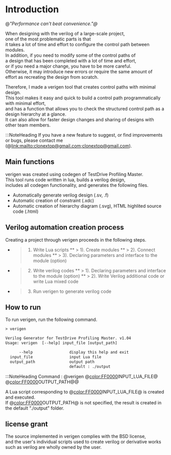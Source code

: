 # Introduction

@<i>"Performance can't beat convenience."@</i>

When designing with the verilog of a large-scale project, \
one of the most problematic parts is that \
it takes a lot of time and effort to configure the control path between modules. \
In addition, if you need to modify some of the control paths of \
a design that has been completed with a lot of time and effort, \
or if you need a major change, you have to be more careful. \
Otherwise, it may introduce new errors or require the same amount of \
effort as recreating the design from scratch.

Therefore, I made a verigen tool that creates control paths with minimal design. \
This tool makes it easy and quick to build a control path programmatically with minimal effort, \
and has a function that allows you to check the structured control path as a design hierarchy at a glance. \
It can also allow for faster design changes and sharing of designs with other team members.


:::NoteHeading
If you have a new feature to suggest, or find improvements or bugs, please contact me (@<link:mailto:clonextop@gmail.com;clonextop@gmail.com>).
 

## Main functions

verigen was created using codegen of TestDrive Profiling Master. \
This tool runs code written in lua, builds a verilog design, \
includes all codegen functionality, and generates the following files.

* Automatically generate verilog design (.sv, .f)
* Automatic creation of constraint (.xdc)
* Automatic creation of hierarchy diagram (.svg), HTML highlited source code (.html)
 

## Verilog automation creation process
Creating a project through verigen proceeds in the following steps.

* >1. Write Lua scripts
** > 1). Create modules
** > 2). Connect modules
** > 3). Declaring parameters and interface to the module (option)
* >2. Write verilog codes
** > 1). Declaring parameters and interface to the module (option)
** > 2). Write Verilog additional code or write Lua mixed code
* >3. Run verigen to generate verilog code
 
## How to run

To run verigen, run the following command.

```txt
> verigen

Verilog Generator for TestDrive Profiling Master. v1.04
Usage: verigen  [--help] input_file [output_path]

      --help                display this help and exit
  input_file                input Lua file
  output_path               output path
                            default : ./output
```

:::NoteHeading
Command : @<fixed>verigen @<color:FF0000>INPUT_LUA_FILE@</color>  @<color:FF0000>OUTPUT_PATH@</color>@</fixed>
 
A Lua script corresponding to @<color:FF0000>INPUT_LUA_FILE@</color> is created and executed. \
If @<color:FF0000>OUTPUT_PATH@</color> is not specified, the result is created in the default "./output" folder. 
 

## license grant
The source implemented in verigen complies with the BSD license, \
and the user's individual scripts used to create verilog or derivative works such as verilog are wholly owned by the user.
